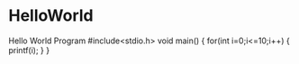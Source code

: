 # HelloWorld
Hello World Program
#include<stdio.h>
void main()
{
  for(int i=0;i<=10;i++)
  {
    printf(i);
  }
}

